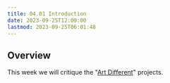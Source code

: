 ```yaml
---
title: 04.01 Introduction
date: 2023-09-25T12:00:00
lastmod: 2023-09-25T06:01:48
---
```


## Overview

This week we will critique the "[Art Different](../02-recent-studio-work-analysis/02-04-art-different-assignment.md)" projects.
